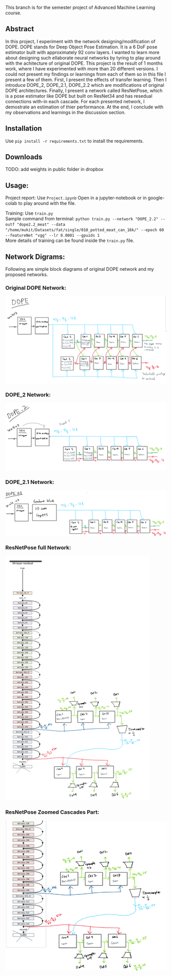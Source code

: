 This branch is for the semester project of Advanced Machine Learning course.
  
## Abstract
In this project, I experiment with the network designing/modification of DOPE. 
DOPE stands for Deep Object Pose Estimation. It is a 6 DoF pose estimator built 
with approximately 92 conv layers. I wanted to learn more about designing such 
ellaborate neural networks by tyring to play around with the achitecture of 
original DOPE. This project is the result of 1 months work, where I have experimented with 
more than 20 different versions. I could not present my findings or learnings from each of them 
so in this file I present a few of them. First, I present the effects of transfer learning. 
Then I introduce DOPE_2, DOPE_2.1, DOPE_2.2 which are modifications of original DOPE 
architectures. Finally, I present a network called ResNetPose, which is a pose estimator 
like DOPE but built on ResNet34 and has resedual connections with-in each cascade. For each 
presented network, I demostrate an estimation of thier performance. At the end, I conclude with 
my observations and learnings in the discussion section.

## Installation
Use `pip install -r requirements.txt` to install the requirements.

## Downloads
TODO: add weights in public folder in dropbox

## Usage:
Project report: Use `Project.ipynb`
Open in a jupyter-notebook or in google-colab to play around with the file.  

Training: Use `train.py`  
Sample command from terminal: 
`python train.py --network "DOPE_2.2" --outf "dope2.2_meat" --data "/home/mukit/Datasets/fat/single/010_potted_meat_can_16k/" --epoch 60 --featureNet "vgg" --lr 0.0001 --gpuids 1`  
More details of training can be found inside the `train.py` file.

## Network Digrams:
Following are simple block diagrams of original DOPE network and my proposed networks.
 
### Original DOPE Network:
![Original DOPE](docs/DOPE_diagram.png)

### DOPE_2 Network:
![DOPE_2](docs/DOPE_2.png)

### DOPE_2.1 Network:
![DOPE_2.1](docs/DOPE_2.1.png)

### ResNetPose full Network:
![ResNetPose](docs/ResnetPose_part1.png)

### ResNetPose Zoomed Cascades Part:
![ResNetPose](docs/ResnetPose_part2.png)


